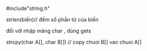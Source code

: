 #include"string.h"

strlen(biến)// đếm số phần tử của biến

đối với nhập mảng char , dùng gets

 strcpy(char A[], char B[]) // copy chuoi B[] vao chuoi A[]
